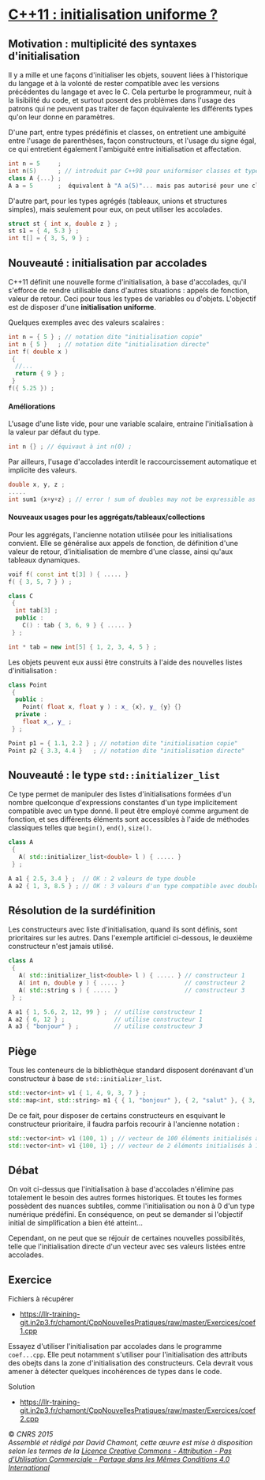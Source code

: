 # [C++11 : initialisation uniforme ?](TheorieClassique.md)

## Motivation : multiplicité des syntaxes d'initialisation

Il y a mille et une façons d'initialiser les objets, souvent liées à l'historique du langage et à la volonté de rester compatible avec les versions précédentes du langage et avec le C. Cela perturbe le programmeur, nuit à la lisibilité du code, et surtout posent des problèmes dans l'usage des patrons qui ne peuvent pas traiter de façon équivalente les différents types qu'on leur donne en paramètres.

D'une part, entre types prédéfinis et classes, on entretient une ambiguité entre l'usage de parenthèses, façon constructeurs, et l'usage du signe égal, ce qui entretient également l'ambiguité entre initialisation et affectation.

``` cpp
int n = 5     ;
int n(5)      ; // introduit par C++98 pour uniformiser classes et types prédéfinis
class A {...} ;
A a = 5       ;  équivalent à "A a(5)"... mais pas autorisé pour une classe non copiable.
```

D'autre part, pour les types agrégés (tableaux, unions et structures simples), mais seulement pour eux, on peut utiliser les accolades.

``` cpp
struct st { int x, double z } ;
st s1 = { 4, 5.3 } ;
int t[] = { 3, 5, 9 } ;
```

## Nouveauté : initialisation par accolades

C++11 définit une nouvelle forme d'initialisation, à base d'accolades, qu'il s'efforce de rendre utilisable dans d'autres situations : appels de fonction, valeur de retour. Ceci pour tous les types de variables ou d'objets. L'objectif est de disposer d'une **initialisation uniforme**.

Quelques exemples avec des valeurs scalaires :

``` cpp
int n = { 5 } ; // notation dite "initialisation copie"
int n { 5 }   ; // notation dite "initialisation directe"
int f( double x )
 {
  //...
  return { 9 } ;
 }
f({ 5.25 }) ;
```

#### Améliorations

L'usage d'une liste vide, pour une variable scalaire, entraine l'initialisation à la valeur par défaut du type.

``` cpp
int n {} ; // équivaut à int n(0) ;
```

Par ailleurs, l'usage d'accolades interdit le raccourcissement automatique et implicite des valeurs.

``` cpp
double x, y, z ;
.....
int sum1 {x+y+z} ; // error ! sum of doubles may not be expressible as int
```

#### Nouveaux usages pour les aggrégats/tableaux/collections

Pour les aggrégats, l'ancienne notation utilisée pour les initialisations convient. Elle se généralise aux appels de fonction, de définition d'une valeur de retour, d’initialisation de membre d'une classe, ainsi qu'aux tableaux dynamiques.

``` cpp
voif f( const int t[3] ) { ..... }
f( { 3, 5, 7 } ) ;

class C
 {
  int tab[3] ;
  public :
    C() : tab { 3, 6, 9 } { ..... }
 } ;

int * tab = new int[5] { 1, 2, 3, 4, 5 } ;
```

Les objets peuvent eux aussi être construits à l'aide des nouvelles listes d'initialisation :

``` cpp
class Point
 {
  public :
    Point( float x, float y ) : x_ {x}, y_ {y} {}
  private :
    float x_, y_ ;
 } ;

Point p1 = { 1.1, 2.2 } ; // notation dite "initialisation copie"
Point p2 { 3.3, 4.4 }   ; // notation dite "initialisation directe"
```

## Nouveauté : le type `std::initializer_list`<T>

Ce type permet de manipuler des listes d'initialisations formées d'un nombre quelconque d'expressions constantes d'un type implicitement compatible avec un type donné. Il peut être employé comme argument de fonction, et ses différents éléments sont accessibles à l'aide de méthodes classiques telles que `begin()`, `end()`, `size()`.

``` cpp
class A
 {
   A( std::initializer_list<double> l ) { ..... }
 } ;

A a1 { 2.5, 3.4 } ;  // OK : 2 valeurs de type double
A a2 { 1, 3, 8.5 } ; // OK : 3 valeurs d'un type compatible avec double
```

## Résolution de la surdéfinition

Les constructeurs avec liste d'initialisation, quand ils sont définis, sont prioritaires sur les autres. Dans l'exemple artificiel ci-dessous, le deuxième constructeur n'est jamais utilisé.

``` cpp
class A
 {
   A( std::initializer_list<double> l ) { ..... } // constructeur 1
   A( int n, double y ) { ..... }                 // constructeur 2
   A( std::string s ) { ..... }                   // constructeur 3
 } ;

A a1 { 1, 5.6, 2, 12, 99 } ;  // utilise constructeur 1
A a2 { 6, 12 } ;              // utilise constructeur 1
A a3 { "bonjour" } ;          // utilise constructeur 3
```

## Piège

Tous les conteneurs de la bibliothèque standard disposent dorénavant d'un constructeur à base de `std::initializer_list`<T>.

``` cpp
std::vector<int> v1 { 1, 4, 9, 3, 7 } ;
std::map<int, std::string> m1 { { 1, "bonjour" }, { 2, "salut" }, { 3, "hello" } } ;
```

De ce fait, pour disposer de certains constructeurs en esquivant le constructeur prioritaire, il faudra parfois recourir à l'ancienne notation :

``` cpp
std::vector<int> v1 (100, 1) ; // vecteur de 100 éléments initialisés à 1
std::vector<int> v1 {100, 1} ; // vecteur de 2 éléments initialisés à 100 et 1
```

## Débat

On voit ci-dessus que l'initialisation à base d'accolades n'élimine pas totalement le besoin des autres formes historiques. Et toutes les formes possèdent des nuances subtiles, comme l'initialisation ou non à 0 d'un type numérique prédéfini. En conséquence, on peut se demander si l'objectif initial de simplification a bien été atteint...

Cependant, on ne peut que se réjouir de certaines nouvelles possibilités, telle que l'initialisation directe d'un vecteur avec ses valeurs listées entre accolades.

## Exercice

Fichiers à récupérer

  - <https://llr-training-git.in2p3.fr/chamont/CppNouvellesPratiques/raw/master/Exercices/coef1.cpp>

Essayez d'utiliser l'initialisation par accolades dans le programme `coef...cpp`. Elle peut notamment s'utiliser pour l'initialisation des attributs des obejts dans la zone d'initialisation des constructeurs. Cela devrait vous amener à détecter quelques incohérences de types dans le code.

Solution

  - <https://llr-training-git.in2p3.fr/chamont/CppNouvellesPratiques/raw/master/Exercices/coef2.cpp>

  
  
© *CNRS 2015*  
*Assemblé et rédigé par David Chamont, cette œuvre est mise à disposition selon les termes de la [Licence Creative Commons - Attribution - Pas d’Utilisation Commerciale - Partage dans les Mêmes Conditions 4.0 International](http://creativecommons.org/licenses/by-nc-sa/4.0/)*
